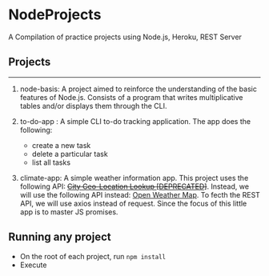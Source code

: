 # NodeProjects

A Compilation of practice projects using Node.js, Heroku, REST Server

## Projects

---

1. node-basis: A project aimed to reinforce the understanding of the basic features of Node.js. Consists of a program that writes multiplicative tables and/or displays them through the CLI.

2. to-do-app : A simple CLI to-do tracking application. The app does the following:

   - create a new task
   - delete a particular task
   - list all tasks

3. climate-app: A simple weather information app. This project uses the following API: ~~[City Geo-Location Lookup [DEPRECATED]](https://rapidapi.com/dev132/api/city-geo-location-lookup)~~.
   Instead, we will use the following API instead: [Open Weather Map](https://www.openweathermap.org).
   To fecth the REST API, we will use axios instead of request. Since the focus of this little app is to master JS promises.

## Running any project

- On the root of each project, run `npm install`
- Execute
